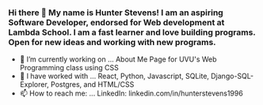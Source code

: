 ### Hi there 👋 My name is Hunter Stevens! I am an aspiring Software Developer, endorsed for Web development at Lambda School. I am a fast learner and love building programs. Open for new ideas and working with new programs.

- 🔭 I’m currently working on ... About Me Page for UVU's Web Programming class using CSS
- 🌱 I have worked with ... React, Python, Javascript, SQLite, Django-SQL-Explorer, Postgres, and HTML/CSS
- 📫 How to reach me: ... LinkedIn: linkedin.com/in/hunterstevens1996
